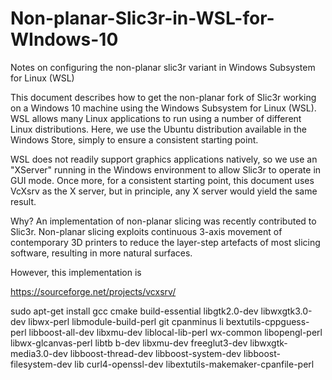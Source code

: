 # Non-planar-Slic3r-in-WSL-for-WIndows-10
Notes on configuring the non-planar slic3r variant in Windows Subsystem for Linux (WSL)

This document describes how to get the non-planar fork of Slic3r working on a Windows 10 machine using the Windows Subsystem for Linux (WSL). WSL allows many Linux applications to run using a number of different Linux distributions. Here, we use the Ubuntu distribution available in the Windows Store, simply to ensure a consistent starting point.

WSL does not readily support graphics applications natively, so we use an "XServer" running in the Windows environment to allow Slic3r to operate in GUI mode. Once more, for a consistent starting point, this document uses VcXsrv as the X server, but in principle, any X server would yield the same result.

Why?
An implementation of non-planar slicing was recently contributed to Slic3r. Non-planar slicing exploits continuous 3-axis movement of contemporary 3D printers to reduce the layer-step artefacts of most slicing software, resulting in more natural surfaces.

However, this implementation is 

https://sourceforge.net/projects/vcxsrv/


sudo apt-get install gcc cmake build-essential libgtk2.0-dev libwxgtk3.0-dev libwx-perl libmodule-build-perl git cpanminus li
bextutils-cppguess-perl libboost-all-dev libxmu-dev liblocal-lib-perl wx-common libopengl-perl libwx-glcanvas-perl libtb
b-dev libxmu-dev freeglut3-dev libwxgtk-media3.0-dev libboost-thread-dev libboost-system-dev libboost-filesystem-dev lib
curl4-openssl-dev libextutils-makemaker-cpanfile-perl
